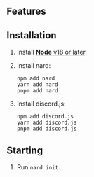 ## Features



## Installation

1. Install [**Node** v18 or later](https://nodejs.org).

2. Install nard:

    ```sh-session
    npm add nard
    yarn add nard
    pnpm add nard
    ```
3. Install discord.js:

    ```sh-session
    npm add discord.js
    yarn add discord.js
    pnpm add discord.js
    ```

## Starting

1. Run `nard init`.
